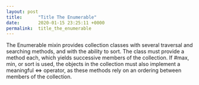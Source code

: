 ```yaml
---
layout: post
title:      "Title The Enumerable"
date:       2020-01-15 23:25:11 +0000
permalink:  title_the_enumerable
---
```



The Enumerable mixin provides collection classes with several traversal and searching methods, and with the ability to sort. The class must provide a method each, which yields successive members of the collection. If #max, min, or sort is used, the objects in the collection must also implement a meaningful <=> operator, as these methods rely on an ordering between members of the collection.


